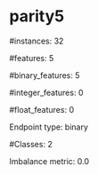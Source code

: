 # parity5

#instances: 32

#features: 5

  #binary_features: 5

  #integer_features: 0

  #float_features: 0

Endpoint type: binary

#Classes: 2

Imbalance metric: 0.0

